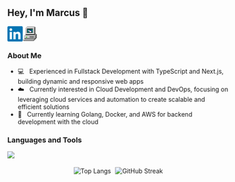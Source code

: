 ##  Hey, I'm Marcus 👋

<a href='https://www.linkedin.com/in/marcusgeorgievski'><img align='left' alt="linkedin" src="assets/linkedin.png" height='35px'/></a>
<a href='https://marcusgeorgievski.com'><img align='left' alt="website" src="assets/computer.png" height='35px'/></a>

<br/>
<br/>

### About Me

- 💻 &nbsp; Experienced in Fullstack Development with TypeScript and Next.js, building dynamic and responsive web apps
- ☁️ &nbsp; Currently interested in Cloud Development and DevOps, focusing on leveraging cloud services and automation to create scalable and efficient solutions
- 🧠 &nbsp; Currently learning Golang, Docker, and AWS for backend development with the cloud


### Languages and Tools

<img src="https://skillicons.dev/icons?i=go,docker,python,postgres,typescript,react,nextjs,cpp,aws" height="90px"/>

<br>
<br>


<div align="center" style="display: flex; justify-content: center;">
  <img src="https://github-readme-stats.vercel.app/api/top-langs/?username=marcusgeorgievski&layout=compact&" alt="Top Langs" style="margin-right: 10px;"/>
  <img src="https://streak-stats.demolab.com?user=marcusgeorgievski&border_radius=5&date_format=M%20j%5B%2C%20Y%5D&card_height=120&hide_longest_streak=true" alt="GitHub Streak"/>
</div>
